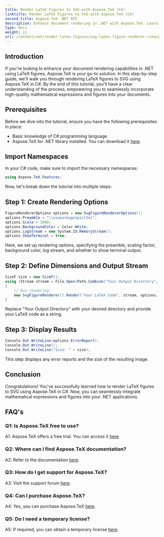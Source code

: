 ```yaml
---
title: Render LaTeX Figures to SVG with Aspose.TeX (C#)
linktitle: Render LaTeX Figures to SVG with Aspose.TeX (C#)
second_title: Aspose.TeX .NET API
description: Enhance document rendering in .NET with Aspose.TeX. Learn how to render LaTeX figures to SVG in C# for seamless integration of mathematical expressions.
type: docs
weight: 11
url: /content/net/render-latex-figures/svg-latex-figure-renderer-csharp/
---
```

## Introduction

If you're looking to enhance your document rendering capabilities in .NET using LaTeX figures, Aspose.TeX is your go-to solution. In this step-by-step guide, we'll walk you through rendering LaTeX figures to SVG using Aspose.TeX in C#. By the end of this tutorial, you'll have a clear understanding of the process, empowering you to seamlessly incorporate high-quality mathematical expressions and figures into your documents.

## Prerequisites

Before we dive into the tutorial, ensure you have the following prerequisites in place:

- Basic knowledge of C# programming language.
- Aspose.TeX for .NET library installed. You can download it [here](https://releases.aspose.com/tex/net/).

## Import Namespaces

In your C# code, make sure to import the necessary namespaces:

```csharp
using Aspose.TeX.Features;
```

Now, let's break down the tutorial into multiple steps:

## Step 1: Create Rendering Options

```csharp
FigureRendererOptions options = new SvgFigureRendererOptions();
options.Preamble = "\\usepackage{pict2e}";
options.Scale = 3000;
options.BackgroundColor = Color.White;
options.LogStream = new System.IO.MemoryStream();
options.ShowTerminal = true;
```

Here, we set up rendering options, specifying the preamble, scaling factor, background color, log stream, and whether to show terminal output.

## Step 2: Define Dimensions and Output Stream

```csharp
SizeF size = new SizeF();
using (Stream stream = File.Open(Path.Combine("Your Output Directory", "text-and-formula.svg"), FileMode.Create))
{
    // Run rendering.
    new SvgFigureRenderer().Render("Your LaTeX Code", stream, options, out size);
}
```

Replace "Your Output Directory" with your desired directory and provide your LaTeX code as a string.

## Step 3: Display Results

```csharp
Console.Out.WriteLine(options.ErrorReport);
Console.Out.WriteLine();
Console.Out.WriteLine("Size: " + size);
```

This step displays any error reports and the size of the resulting image.

## Conclusion

Congratulations! You've successfully learned how to render LaTeX figures to SVG using Aspose.TeX in C#. Now, you can seamlessly integrate mathematical expressions and figures into your .NET applications.

## FAQ's

### Q1: Is Aspose.TeX free to use?

A1: Aspose.TeX offers a free trial. You can access it [here](https://releases.aspose.com/).

### Q2: Where can I find Aspose.TeX documentation?

A2: Refer to the documentation [here](https://reference.aspose.com/tex/net/).

### Q3: How do I get support for Aspose.TeX?

A3: Visit the support forum [here](https://forum.aspose.com/c/tex/47).

### Q4: Can I purchase Aspose.TeX?

A4: Yes, you can purchase Aspose.TeX [here](https://purchase.aspose.com/buy).

### Q5: Do I need a temporary license?

A5: If required, you can obtain a temporary license [here](https://purchase.aspose.com/temporary-license/).